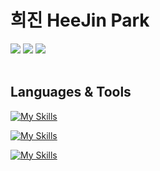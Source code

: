 # 희진 HeeJin Park


<div> 
  <a href="https://gmlwlsl.notion.site/K-Software-Empowerment-BootCamp-Resume-458b3477a2ec4a75af1477852c88fdc2?pvs=74"><img         src="https://img.shields.io/badge/Notion-634832?style=flat-square&logo=Notion&logoColor=white"/></a>
  <a href="https://www.linkedin.com/public-profile/settings?trk=d_flagship3_profile_self_view_public_profile"><img src="https://img.shields.io/badge/LinkedIn-3b5998?style=flat-square&logo=LinkedIn&logoColor=white" /></a>
  <a href="mailto:heejin094@kyonggi.ac.kr"><img src="https://img.shields.io/badge/Gmail-EA4335?style=flat-square&logo=Gmail&logoColor=white"/></a>
</div>

 <br>

 ## Languages & Tools
 [![My Skills](https://skillicons.dev/icons?i=java,c,py,html,css,js,react,vue,nodejs,express,androidstudio,flutter)](https://skillicons.dev)
 
 
 [![My Skills](https://skillicons.dev/icons?i=mysql,mongodb,linux,kali,aws,azure,docker,netlify)](https://skillicons.dev)


 [![My Skills](https://skillicons.dev/icons?i=notion,github)](https://skillicons.dev)


<!--
**gmlwlsdl/gmlwlsdl** is a ✨ _special_ ✨ repository because its `README.md` (this file) appears on your GitHub profile.

Here are some ideas to get you started:

- 🔭 I’m currently working on ...
- 🌱 I’m currently learning ...
- 👯 I’m looking to collaborate on ...
- 🤔 I’m looking for help with ...
- 💬 Ask me about ...
- 📫 How to reach me: ...
- 😄 Pronouns: ...
- ⚡ Fun fact: ...
-->
